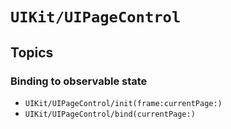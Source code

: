 # ``UIKit/UIPageControl``

## Topics

### Binding to observable state

- ``UIKit/UIPageControl/init(frame:currentPage:)``
- ``UIKit/UIPageControl/bind(currentPage:)``
